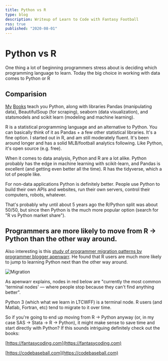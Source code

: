 ```yaml
---
title: Python vs R
type: blog
description: Writeup of Learn to Code with Fantasy Football
rss: true
published: "2020-08-01"
---
```


# Python vs R

One thing a lot of beginning programmers stress about is deciding which
programming language to learn.  Today the big choice in working with data comes
to Python or R

## Comparision
[My](https://fantasycoding.com) [Books](https://codebaseball.com) teach you
Python, along with libraries Pandas (manipulating data), BeautifulSoup (for
scraping), seaborn (data visualization), and statsmodels and scikit learn
(modeling and machine learning).

R is a statistical programming language and an alternative to Python. You can
basically think of it as Pandas + a few other statistical libraries. It's a
fine option. I started out in R, and am still moderately fluent. It's been
around longer and has a solid MLB/football analytics following. Like Python,
it's open source (e.g. free).

When it comes to data analysis, Python and R are a lot alike. Python probably
has the edge in machine learning with scikit-learn, and Pandas is excellent
(and getting even better all the time). R has the tidyverse, which a lot of
people like.

For non-data applications Python is definitely better. People use Python to
build their own APIs and websites, run their own servers, control their
computers, robots, whatever.

That's probably why until about 5 years ago the R/Python split was about 50/50,
but since then Python is the much more popular option (search for "R vs Python
market share").

## Programmers are more likely to move from R -> Python than the other way around.

Also interesting is this [study of programmer migration patterns by programmer
blogger apenwarr](https://apenwarr.ca/log/20190318). He found that R users are much more likely to jump to
learning Python next than the other way around.

![Migration](/images/migration.jpg)

As apenwarr explains, nodes in red below are "currently the most common
'terminal nodes' — where people stop because they can't find anything better".

Python 3 (which what we learn in LTCWFF) is a terminal node. R users (and
Matlab, Fortran, etc) tend to migrate to it over time.

So if you're going to end up moving from R -> Python anyway (or, in my case SAS
-> Stata -> R -> Python), it might make sense to save time and start directly
with Python?  If this sounds intriguing definitely check out the books:

[https://fantasycoding.com](https://fantasycoding.com)

[https://codebaseball.com](https://codebaseball.com)
